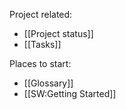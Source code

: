 Project related:
* [[Project status]]
* [[Tasks]]

Places to start:
* [[Glossary]]
* [[SW:Getting Started]]
